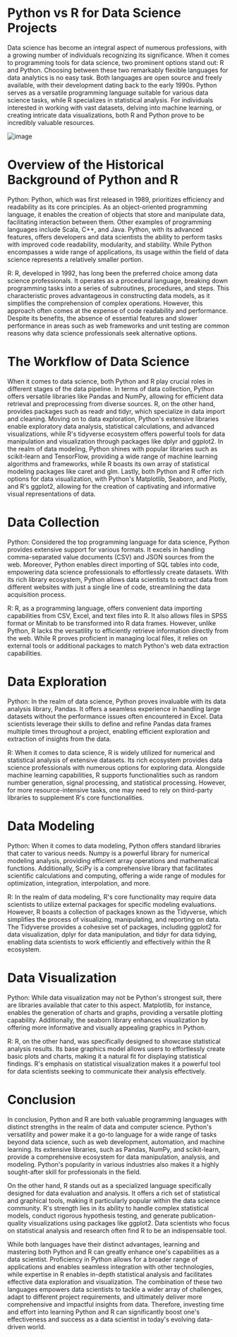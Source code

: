 # Python vs R for Data Science Projects

Data science has become an integral aspect of numerous professions, with a growing number of individuals recognizing its significance. When it comes to programming tools for data science, two prominent options stand out: R and Python. Choosing between these two remarkably flexible languages for data analytics is no easy task. Both languages are open source and freely available, with their development dating back to the early 1990s. Python serves as a versatile programming language suitable for various data science tasks, while R specializes in statistical analysis. For individuals interested in working with vast datasets, delving into machine learning, or creating intricate data visualizations, both R and Python prove to be incredibly valuable resources.

![image](https://github.com/lucashomuniz/Text-4/assets/123151332/1cbb1a25-3608-4cec-87a2-66d73ae4bc11)

# Overview of the Historical Background of Python and R

Python:
Python, which was first released in 1989, prioritizes efficiency and readability as its core principles. As an object-oriented programming language, it enables the creation of objects that store and manipulate data, facilitating interaction between them. Other examples of programming languages include Scala, C++, and Java. Python, with its advanced features, offers developers and data scientists the ability to perform tasks with improved code readability, modularity, and stability. While Python encompasses a wide range of applications, its usage within the field of data science represents a relatively smaller portion.

R:
R, developed in 1992, has long been the preferred choice among data science professionals. It operates as a procedural language, breaking down programming tasks into a series of subroutines, procedures, and steps. This characteristic proves advantageous in constructing data models, as it simplifies the comprehension of complex operations. However, this approach often comes at the expense of code readability and performance. Despite its benefits, the absence of essential features and slower performance in areas such as web frameworks and unit testing are common reasons why data science professionals seek alternative options.

# The Workflow of Data Science

When it comes to data science, both Python and R play crucial roles in different stages of the data pipeline. In terms of data collection, Python offers versatile libraries like Pandas and NumPy, allowing for efficient data retrieval and preprocessing from diverse sources. R, on the other hand, provides packages such as readr and tidyr, which specialize in data import and cleaning. Moving on to data exploration, Python's extensive libraries enable exploratory data analysis, statistical calculations, and advanced visualizations, while R's tidyverse ecosystem offers powerful tools for data manipulation and visualization through packages like dplyr and ggplot2. In the realm of data modeling, Python shines with popular libraries such as scikit-learn and TensorFlow, providing a wide range of machine learning algorithms and frameworks, while R boasts its own array of statistical modeling packages like caret and glm. Lastly, both Python and R offer rich options for data visualization, with Python's Matplotlib, Seaborn, and Plotly, and R's ggplot2, allowing for the creation of captivating and informative visual representations of data.

# Data Collection

Python:
Considered the top programming language for data science, Python provides extensive support for various formats. It excels in handling comma-separated value documents (CSV) and JSON sources from the web. Moreover, Python enables direct importing of SQL tables into code, empowering data science professionals to effortlessly create datasets. With its rich library ecosystem, Python allows data scientists to extract data from different websites with just a single line of code, streamlining the data acquisition process.

R:
R, as a programming language, offers convenient data importing capabilities from CSV, Excel, and text files into R. It also allows files in SPSS format or Minitab to be transformed into R data frames. However, unlike Python, R lacks the versatility to efficiently retrieve information directly from the web. While R proves proficient in managing local files, it relies on external tools or additional packages to match Python's web data extraction capabilities.

# Data Exploration

Python:
In the realm of data science, Python proves invaluable with its data analysis library, Pandas. It offers a seamless experience in handling large datasets without the performance issues often encountered in Excel. Data scientists leverage their skills to define and refine Pandas data frames multiple times throughout a project, enabling efficient exploration and extraction of insights from the data.

R:
When it comes to data science, R is widely utilized for numerical and statistical analysis of extensive datasets. Its rich ecosystem provides data science professionals with numerous options for exploring data. Alongside machine learning capabilities, R supports functionalities such as random number generation, signal processing, and statistical processing. However, for more resource-intensive tasks, one may need to rely on third-party libraries to supplement R's core functionalities.

# Data Modeling

Python:
When it comes to data modeling, Python offers standard libraries that cater to various needs. Numpy is a powerful library for numerical modeling analysis, providing efficient array operations and mathematical functions. Additionally, SciPy is a comprehensive library that facilitates scientific calculations and computing, offering a wide range of modules for optimization, integration, interpolation, and more.

R:
In the realm of data modeling, R's core functionality may require data scientists to utilize external packages for specific modeling evaluations. However, R boasts a collection of packages known as the Tidyverse, which simplifies the process of visualizing, manipulating, and reporting on data. The Tidyverse provides a cohesive set of packages, including ggplot2 for data visualization, dplyr for data manipulation, and tidyr for data tidying, enabling data scientists to work efficiently and effectively within the R ecosystem.

# Data Visualization

Python:
While data visualization may not be Python's strongest suit, there are libraries available that cater to this aspect. Matplotlib, for instance, enables the generation of charts and graphs, providing a versatile plotting capability. Additionally, the seaborn library enhances visualization by offering more informative and visually appealing graphics in Python.

R:
R, on the other hand, was specifically designed to showcase statistical analysis results. Its base graphics model allows users to effortlessly create basic plots and charts, making it a natural fit for displaying statistical findings. R's emphasis on statistical visualization makes it a powerful tool for data scientists seeking to communicate their analysis effectively.

# Conclusion

In conclusion, Python and R are both valuable programming languages with distinct strengths in the realm of data and computer science. Python's versatility and power make it a go-to language for a wide range of tasks beyond data science, such as web development, automation, and machine learning. Its extensive libraries, such as Pandas, NumPy, and scikit-learn, provide a comprehensive ecosystem for data manipulation, analysis, and modeling. Python's popularity in various industries also makes it a highly sought-after skill for professionals in the field.

On the other hand, R stands out as a specialized language specifically designed for data evaluation and analysis. It offers a rich set of statistical and graphical tools, making it particularly popular within the data science community. R's strength lies in its ability to handle complex statistical models, conduct rigorous hypothesis testing, and generate publication-quality visualizations using packages like ggplot2. Data scientists who focus on statistical analysis and research often find R to be an indispensable tool.

While both languages have their distinct advantages, learning and mastering both Python and R can greatly enhance one's capabilities as a data scientist. Proficiency in Python allows for a broader range of applications and enables seamless integration with other technologies, while expertise in R enables in-depth statistical analysis and facilitates effective data exploration and visualization. The combination of these two languages empowers data scientists to tackle a wider array of challenges, adapt to different project requirements, and ultimately deliver more comprehensive and impactful insights from data. Therefore, investing time and effort into learning Python and R can significantly boost one's effectiveness and success as a data scientist in today's evolving data-driven world.

